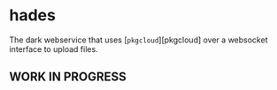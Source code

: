 # hades

The dark webservice that uses [`pkgcloud`][pkgcloud] over a websocket interface
to upload files.

## WORK IN PROGRESS
